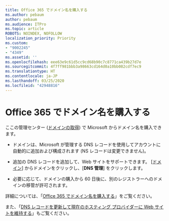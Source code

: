 ```yaml
---
title: Office 365 でドメイン名を購入する
ms.author: pebaum
author: pebaum
ms.audience: ITPro
ms.topic: article
ROBOTS: NOINDEX, NOFOLLOW
localization_priority: Priority
ms.custom:
- "9002245"
- "4349"
ms.assetid: ''
ms.openlocfilehash: eee63e9c61d5cc9cd68b90c7c8771ca439b27d7e
ms.sourcegitcommit: 4f7ff981bbb3a98663cd164d0a10bb082cdf7ec9
ms.translationtype: HT
ms.contentlocale: ja-JP
ms.lasthandoff: 03/25/2020
ms.locfileid: "42948816"
---
```

# <a name="buy-a-domain-name-in-office-365"></a>Office 365 でドメイン名を購入する

ここの管理センター ([ドメインの取得](https://admin.microsoft.com/Domains/Buy)) で Microsoft からドメイン名を購入できます。

- ドメインは、Microsoft が管理する DNS レコードを使用してアカウントに自動的に追加および構成されます (NS レコードは変更できません)。

- 追加の DNS レコードを追加して、Web サイトをサポートできます。  [[ドメイン](https://admin.microsoft.com/AdminPortal/Home#/Domains)] からドメインをクリックし、[**DNS 管理**] をクリックします。

- 必要に応じて、ドメインの購入から 60 日後に、別のレジストラーへのドメインの移管が許可されます。

詳細については、「[Office 365 でドメイン名を購入する](https://docs.microsoft.com/microsoft-365/admin/get-help-with-domains/buy-a-domain-name?view=o365-worldwide)」をご覧ください。

また、「[DNS レコードを更新して現在のホスティング プロバイダーに Web サイトを維持する](https://docs.microsoft.com/alchemyinsights/update-dns-records-to-keep-your-website-with-your-current-hosting-provider-0)」もご覧ください。
